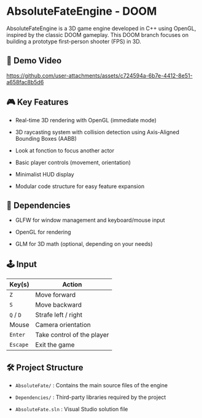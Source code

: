 # AbsoluteFateEngine - DOOM
AbsoluteFateEngine is a 3D game engine developed in C++ using OpenGL, inspired by the classic DOOM gameplay. This DOOM branch focuses on building a prototype first-person shooter (FPS) in 3D.

## 📌 Demo Video

https://github.com/user-attachments/assets/c724594a-6b7e-4412-8e51-a658fac8b5d6

## 🎮 Key Features
- Real-time 3D rendering with OpenGL (immediate mode)

- 3D raycasting system with collision detection using Axis-Aligned Bounding Boxes (AABB)

- Look at fonction to focus another actor

- Basic player controls (movement, orientation)

- Minimalist HUD display

- Modular code structure for easy feature expansion

## 🧰 Dependencies
- GLFW for window management and keyboard/mouse input

- OpenGL for rendering

- GLM for 3D math (optional, depending on your needs)

## 🕹️ Input

| Key(s)        | Action                          |
|---------------|---------------------------------|
| `Z`           | Move forward                    |
| `S`           | Move backward                   |
| `Q` / `D`     | Strafe left / right             |
| Mouse         | Camera orientation              |
| `Enter`       | Take control of the player      |
| `Escape`      | Exit the game                   |

## 🛠️ Project Structure
- `AbsoluteFate/` : Contains the main source files of the engine

- `Dependencies/` : Third-party libraries required by the project

- `AbsoluteFate.sln` : Visual Studio solution file

